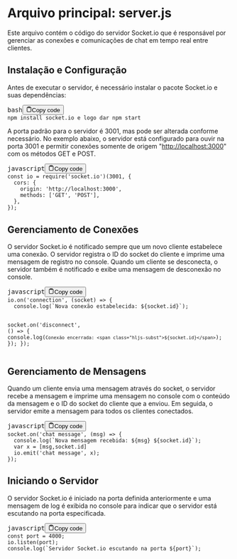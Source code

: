 <div class="markdown prose w-full break-words dark:prose-invert dark">
  <h1>Arquivo principal: server.js</h1>
  <p>Este arquivo contém o código do servidor Socket.io que é responsável por gerenciar as conexões
    e comunicações de chat em tempo real entre clientes.</p>
  <h2>Instalação e Configuração</h2>
  <p>Antes de executar o servidor, é necessário instalar o pacote Socket.io e suas dependências:</p>
  <pre><div class="bg-black rounded-md mb-4"><div class="flex items-center relative text-gray-200 bg-gray-800 px-4 py-2 text-xs font-sans justify-between rounded-t-md"><span>bash</span><button class="flex ml-auto gap-2"><svg stroke="currentColor" fill="none" stroke-width="2" viewBox="0 0 24 24" stroke-linecap="round" stroke-linejoin="round" class="h-4 w-4" height="1em" width="1em" xmlns="http://www.w3.org/2000/svg"><path d="M16 4h2a2 2 0 0 1 2 2v14a2 2 0 0 1-2 2H6a2 2 0 0 1-2-2V6a2 2 0 0 1 2-2h2"></path><rect x="8" y="2" width="8" height="4" rx="1" ry="1"></rect></svg>Copy code</button></div><div class="p-4 overflow-y-auto"><code class="!whitespace-pre hljs language-bash">npm install socket.io e logo dar npm start
</code></div></div></pre>
  <p>A porta padrão para o servidor é 3001, mas pode ser alterada conforme necessário. No exemplo
    abaixo, o servidor está configurado para ouvir na porta 3001 e permitir conexões somente de
    origem "<a href="http://localhost:3000" target="_new">http://localhost:3000</a>" com os métodos
    GET e POST.</p>
  <pre><div class="bg-black rounded-md mb-4"><div class="flex items-center relative text-gray-200 bg-gray-800 px-4 py-2 text-xs font-sans justify-between rounded-t-md"><span>javascript</span><button class="flex ml-auto gap-2"><svg stroke="currentColor" fill="none" stroke-width="2" viewBox="0 0 24 24" stroke-linecap="round" stroke-linejoin="round" class="h-4 w-4" height="1em" width="1em" xmlns="http://www.w3.org/2000/svg"><path d="M16 4h2a2 2 0 0 1 2 2v14a2 2 0 0 1-2 2H6a2 2 0 0 1-2-2V6a2 2 0 0 1 2-2h2"></path><rect x="8" y="2" width="8" height="4" rx="1" ry="1"></rect></svg>Copy code</button></div><div class="p-4 overflow-y-auto"><code class="!whitespace-pre hljs language-javascript"><span class="hljs-keyword">const</span> io = <span class="hljs-built_in">require</span>(<span class="hljs-string">'socket.io'</span>)(<span class="hljs-number">3001</span>, {
  <span class="hljs-attr">cors</span>: {
    <span class="hljs-attr">origin</span>: <span class="hljs-string">'http://localhost:3000'</span>,
    <span class="hljs-attr">methods</span>: [<span class="hljs-string">'GET'</span>, <span class="hljs-string">'POST'</span>],
  },
});
</code></div></div></pre>
  <h2>Gerenciamento de Conexões</h2>
  <p>O servidor Socket.io é notificado sempre que um novo cliente estabelece uma conexão. O servidor
    registra o ID do socket do cliente e imprime uma mensagem de registro no console. Quando um
    cliente se desconecta, o servidor também é notificado e exibe uma mensagem de desconexão no
    console.</p>
  <pre><div class="bg-black rounded-md mb-4"><div class="flex items-center relative text-gray-200 bg-gray-800 px-4 py-2 text-xs font-sans justify-between rounded-t-md"><span>javascript</span><button class="flex ml-auto gap-2"><svg stroke="currentColor" fill="none" stroke-width="2" viewBox="0 0 24 24" stroke-linecap="round" stroke-linejoin="round" class="h-4 w-4" height="1em" width="1em" xmlns="http://www.w3.org/2000/svg"><path d="M16 4h2a2 2 0 0 1 2 2v14a2 2 0 0 1-2 2H6a2 2 0 0 1-2-2V6a2 2 0 0 1 2-2h2"></path><rect x="8" y="2" width="8" height="4" rx="1" ry="1"></rect></svg>Copy code</button></div><div class="p-4 overflow-y-auto"><code class="!whitespace-pre hljs language-javascript">io.<span class="hljs-title function_">on</span>(<span class="hljs-string">'connection'</span>, <span class="hljs-function">(<span class="hljs-params">socket</span>) =&gt;</span> {
  <span class="hljs-variable language_">console</span>.<span class="hljs-title function_">log</span>(<span class="hljs-string">`Nova conexão estabelecida: <span class="hljs-subst">${socket.id}</span>`</span>);

  socket.<span class="hljs-title function_">on</span>(<span class="hljs-string">'disconnect'</span>, <span class="hljs-function">() =&gt;</span> {
    <span class="hljs-variable language_">console</span>.<span class="hljs-title function_">log</span>(<span class="hljs-string">`Conexão encerrada: <span class="hljs-subst">${socket.id}</span>`</span>);
  });
});
</code></div></div></pre>
  <h2>Gerenciamento de Mensagens</h2>
  <p>Quando um cliente envia uma mensagem através do socket, o servidor recebe a mensagem e imprime
    uma mensagem no console com o conteúdo da mensagem e o ID do socket do cliente que a enviou. Em
    seguida, o servidor emite a mensagem para todos os clientes conectados.</p>
  <pre><div class="bg-black rounded-md mb-4"><div class="flex items-center relative text-gray-200 bg-gray-800 px-4 py-2 text-xs font-sans justify-between rounded-t-md"><span>javascript</span><button class="flex ml-auto gap-2"><svg stroke="currentColor" fill="none" stroke-width="2" viewBox="0 0 24 24" stroke-linecap="round" stroke-linejoin="round" class="h-4 w-4" height="1em" width="1em" xmlns="http://www.w3.org/2000/svg"><path d="M16 4h2a2 2 0 0 1 2 2v14a2 2 0 0 1-2 2H6a2 2 0 0 1-2-2V6a2 2 0 0 1 2-2h2"></path><rect x="8" y="2" width="8" height="4" rx="1" ry="1"></rect></svg>Copy code</button></div><div class="p-4 overflow-y-auto"><code class="!whitespace-pre hljs language-javascript">socket.<span class="hljs-title function_">on</span>(<span class="hljs-string">'chat message'</span>, <span class="hljs-function">(<span class="hljs-params">msg</span>) =&gt;</span> {
  <span class="hljs-variable language_">console</span>.<span class="hljs-title function_">log</span>(<span class="hljs-string">`Nova mensagem recebida: <span class="hljs-subst">${msg}</span> <span class="hljs-subst">${socket.id}</span>`</span>);
  <span class="hljs-keyword">var</span> x = [msg,socket.<span class="hljs-property">id</span>]
  io.<span class="hljs-title function_">emit</span>(<span class="hljs-string">'chat message'</span>, x);
});
</code></div></div></pre>
  <h2>Iniciando o Servidor</h2>
  <p>O servidor Socket.io é iniciado na porta definida anteriormente e uma mensagem de log é exibida
    no console para indicar que o servidor está escutando na porta especificada.</p>
  <pre><div class="bg-black rounded-md mb-4"><div class="flex items-center relative text-gray-200 bg-gray-800 px-4 py-2 text-xs font-sans justify-between rounded-t-md"><span>javascript</span><button class="flex ml-auto gap-2"><svg stroke="currentColor" fill="none" stroke-width="2" viewBox="0 0 24 24" stroke-linecap="round" stroke-linejoin="round" class="h-4 w-4" height="1em" width="1em" xmlns="http://www.w3.org/2000/svg"><path d="M16 4h2a2 2 0 0 1 2 2v14a2 2 0 0 1-2 2H6a2 2 0 0 1-2-2V6a2 2 0 0 1 2-2h2"></path><rect x="8" y="2" width="8" height="4" rx="1" ry="1"></rect></svg>Copy code</button></div><div class="p-4 overflow-y-auto"><code class="!whitespace-pre hljs language-javascript"><span class="hljs-keyword">const</span> port = <span class="hljs-number">4000</span>;
io.<span class="hljs-title function_">listen</span>(port);
<span class="hljs-variable language_">console</span>.<span class="hljs-title function_">log</span>(<span class="hljs-string">`Servidor Socket.io escutando na porta <span class="hljs-subst">${port}</span>`</span>);
</code></div></div></pre>
</div>
